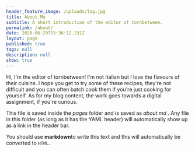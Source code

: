 ```yaml
---
header_feature_image: /uploads/log.jpg
title: About Me
subtitle: A short introduction of the editor of tornbetween.
permalink: /about/
date: 2020-06-29T15:36:12.231Z
layout: page
published: true
tags: null
description: null
show: true
---
```

Hi, I'm the editor of tornbetween! I'm not Italian but I love the flavours of their cuisine. I hope you get to try some of these recipes, they're not difficult and you can often batch cook them if you're just cooking for yourself. As for my blog content, the work goes towards a digital assignment, if you're curious. 



This file is saved inside the *pages* folder and is saved as *about.md* . Any file in this folder (as long as it has  the YAML header) will automatically show up as a link in the header bar.

You should use **markdown**to write this text and this will automatically be converted to `HTML`.